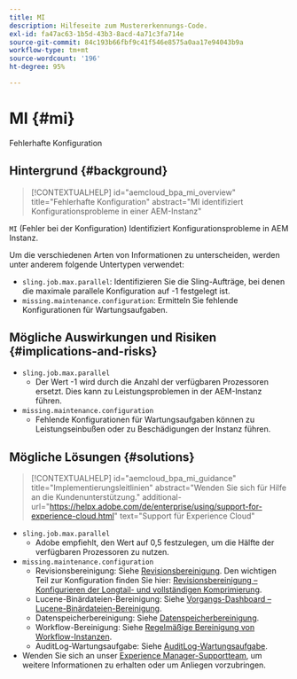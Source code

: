 ```yaml
---
title: MI
description: Hilfeseite zum Mustererkennungs-Code.
exl-id: fa47ac63-1b5d-43b3-8acd-4a71c3fa714e
source-git-commit: 84c193b66fbf9c41f546e8575a0aa17e94043b9a
workflow-type: tm+mt
source-wordcount: '196'
ht-degree: 95%

---
```


# MI {#mi}

Fehlerhafte Konfiguration

## Hintergrund {#background}

>[!CONTEXTUALHELP]
>id="aemcloud_bpa_mi_overview"
>title="Fehlerhafte Konfiguration"
>abstract="MI identifiziert Konfigurationsprobleme in einer AEM-Instanz"

`MI` (Fehler bei der Konfiguration) Identifiziert Konfigurationsprobleme in AEM Instanz.

Um die verschiedenen Arten von Informationen zu unterscheiden, werden unter anderem folgende Untertypen verwendet:

* `sling.job.max.parallel`: Identifizieren Sie die Sling-Aufträge, bei denen die maximale parallele Konfiguration auf -1 festgelegt ist.
* `missing.maintenance.configuration`: Ermitteln Sie fehlende Konfigurationen für Wartungsaufgaben.

## Mögliche Auswirkungen und Risiken {#implications-and-risks}

* `sling.job.max.parallel`
   * Der Wert -1 wird durch die Anzahl der verfügbaren Prozessoren ersetzt. Dies kann zu Leistungsproblemen in der AEM-Instanz führen.
* `missing.maintenance.configuration`
   * Fehlende Konfigurationen für Wartungsaufgaben können zu Leistungseinbußen oder zu Beschädigungen der Instanz führen.

## Mögliche Lösungen {#solutions}

>[!CONTEXTUALHELP]
>id="aemcloud_bpa_mi_guidance"
>title="Implementierungsleitlinien"
>abstract="Wenden Sie sich für Hilfe an die Kundenunterstützung."
>additional-url="https://helpx.adobe.com/de/enterprise/using/support-for-experience-cloud.html" text="Support für Experience Cloud"

* `sling.job.max.parallel`
   * Adobe empfiehlt, den Wert auf 0,5 festzulegen, um die Hälfte der verfügbaren Prozessoren zu nutzen.
* `missing.maintenance.configuration`
   * Revisionsbereinigung: Siehe [Revisionsbereinigung](https://experienceleague.adobe.com/de/docs/experience-manager-65/content/implementing/deploying/deploying/revision-cleanup). Den wichtigen Teil zur Konfiguration finden Sie hier: [Revisionsbereinigung – Konfigurieren der Longtail- und vollständigen Komprimierung](https://experienceleague.adobe.com/de/docs/experience-manager-65/content/implementing/deploying/deploying/revision-cleanup).
   * Lucene-Binärdateien-Bereinigung: Siehe [Vorgangs-Dashboard – Lucene-Binärdateien-Bereinigung](https://experienceleague.adobe.com/de/docs/experience-manager-65/content/sites/administering/operations/operations-dashboard#lucene-binaries-cleanup).
   * Datenspeicherbereinigung: Siehe [Datenspeicherbereinigung](https://experienceleague.adobe.com/de/docs/experience-manager-65/content/sites/administering/operations/data-store-garbage-collection).
   * Workflow-Bereinigung: Siehe [Regelmäßige Bereinigung von Workflow-Instanzen](https://experienceleague.adobe.com/de/docs/experience-manager-65/content/sites/administering/operations/workflows-administering#regular-purging-of-workflow-instances).
   * AuditLog-Wartungsaufgabe: Siehe [AuditLog-Wartungsaufgabe](https://experienceleague.adobe.com/de/docs/experience-manager-65/content/sites/administering/operations/operations-audit-log).
* Wenden Sie sich an unser [Experience Manager-Supportteam](https://helpx.adobe.com/de/enterprise/using/support-for-experience-cloud.html), um weitere Informationen zu erhalten oder um Anliegen vorzubringen.
